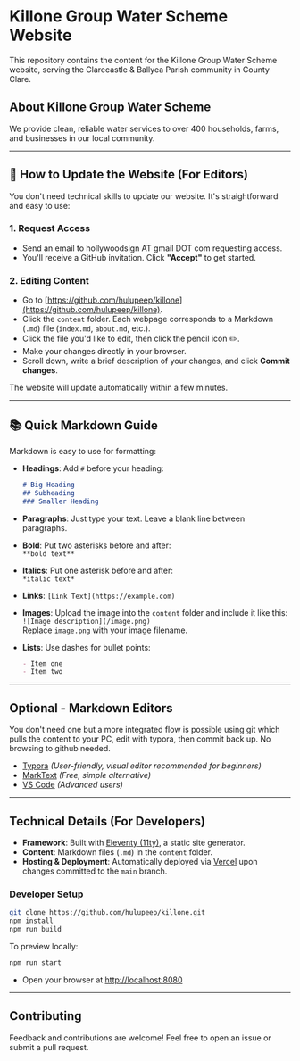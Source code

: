 # Killone Group Water Scheme Website

This repository contains the content for the Killone Group Water Scheme website, serving the Clarecastle & Ballyea Parish community in County Clare.

## About Killone Group Water Scheme

We provide clean, reliable water services to over 400 households, farms, and businesses in our local community.

---

## 🎉 How to Update the Website (For Editors)

You don't need technical skills to update our website. It's straightforward and easy to use:

### 1. Request Access
- Send an email to hollywoodsign AT gmail DOT com requesting access.
- You'll receive a GitHub invitation. Click **"Accept"** to get started.

### 2. Editing Content
- Go to [https://github.com/hulupeep/killone](https://github.com/hulupeep/killone).
- Click the `content` folder. Each webpage corresponds to a Markdown (`.md`) file (`index.md`, `about.md`, etc.).
- Click the file you'd like to edit, then click the pencil icon ✏️.
- Make your changes directly in your browser.
- Scroll down, write a brief description of your changes, and click **Commit changes**.

The website will update automatically within a few minutes.

---

## 📚 Quick Markdown Guide

Markdown is easy to use for formatting:

- **Headings**: Add `#` before your heading:
  ```markdown
  # Big Heading
  ## Subheading
  ### Smaller Heading
  ```

- **Paragraphs**: Just type your text. Leave a blank line between paragraphs.

- **Bold**: Put two asterisks before and after:  
  `**bold text**`

- **Italics**: Put one asterisk before and after:  
  `*italic text*`

- **Links**:
  `[Link Text](https://example.com)`

- **Images**:
  Upload the image into the `content` folder and include it like this:  
  `![Image description](/image.png)`  
  Replace `image.png` with your image filename.

- **Lists**: Use dashes for bullet points:
  ```markdown
  - Item one
  - Item two
  ```

---

## Optional -  Markdown Editors  
You don't need one but a more integrated flow is possible using git which pulls the content to your PC, edit with typora, then commit back up. No browsing to github needed.

- [Typora](https://typora.io) *(User-friendly, visual editor recommended for beginners)*
- [MarkText](https://marktext.app) *(Free, simple alternative)*
- [VS Code](https://code.visualstudio.com) *(Advanced users)*

---

## Technical Details (For Developers)

- **Framework**: Built with [Eleventy (11ty)](https://11ty.dev/), a static site generator.
- **Content**: Markdown files (`.md`) in the `content` folder.
- **Hosting & Deployment**: Automatically deployed via [Vercel](https://vercel.com) upon changes committed to the `main` branch.

### Developer Setup

```bash
git clone https://github.com/hulupeep/killone.git
npm install
npm run build
```

To preview locally:
```bash
npm run start
```

- Open your browser at [http://localhost:8080](http://localhost:8080)

---

## Contributing

Feedback and contributions are welcome! Feel free to open an issue or submit a pull request.


